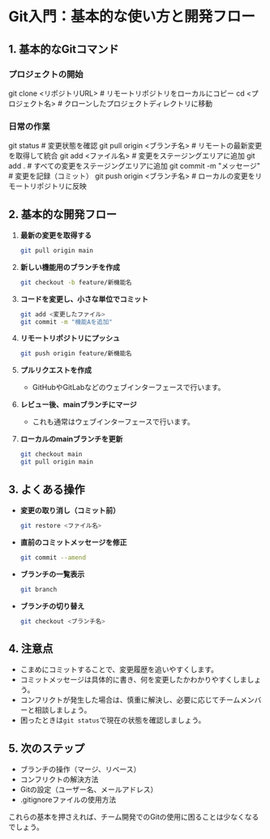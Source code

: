 # Git入門：基本的な使い方と開発フロー

## 1. 基本的なGitコマンド

### プロジェクトの開始

git clone <リポジトリURL> # リモートリポジトリをローカルにコピー
cd <プロジェクト名> # クローンしたプロジェクトディレクトリに移動

### 日常の作業

git status # 変更状態を確認
git pull origin <ブランチ名> # リモートの最新変更を取得して統合
git add <ファイル名> # 変更をステージングエリアに追加
git add . # すべての変更をステージングエリアに追加
git commit -m "メッセージ" # 変更を記録（コミット）
git push origin <ブランチ名> # ローカルの変更をリモートリポジトリに反映

## 2. 基本的な開発フロー

1. **最新の変更を取得する**

   ```bash
   git pull origin main
   ```

2. **新しい機能用のブランチを作成**

   ```bash
   git checkout -b feature/新機能名
   ```

3. **コードを変更し、小さな単位でコミット**

   ```bash
   git add <変更したファイル>
   git commit -m "機能Aを追加"
   ```

4. **リモートリポジトリにプッシュ**

   ```bash
   git push origin feature/新機能名
   ```

5. **プルリクエストを作成**

   - GitHubやGitLabなどのウェブインターフェースで行います。

6. **レビュー後、mainブランチにマージ**

   - これも通常はウェブインターフェースで行います。

7. **ローカルのmainブランチを更新**
   ```bash
   git checkout main
   git pull origin main
   ```

## 3. よくある操作

- **変更の取り消し（コミット前）**

  ```bash
  git restore <ファイル名>
  ```

- **直前のコミットメッセージを修正**

  ```bash
  git commit --amend
  ```

- **ブランチの一覧表示**

  ```bash
  git branch
  ```

- **ブランチの切り替え**
  ```bash
  git checkout <ブランチ名>
  ```

## 4. 注意点

- こまめにコミットすることで、変更履歴を追いやすくします。
- コミットメッセージは具体的に書き、何を変更したかわかりやすくしましょう。
- コンフリクトが発生した場合は、慎重に解決し、必要に応じてチームメンバーと相談しましょう。
- 困ったときは`git status`で現在の状態を確認しましょう。

## 5. 次のステップ

- ブランチの操作（マージ、リベース）
- コンフリクトの解決方法
- Gitの設定（ユーザー名、メールアドレス）
- .gitignoreファイルの使用方法

これらの基本を押さえれば、チーム開発でのGitの使用に困ることは少なくなるでしょう。

